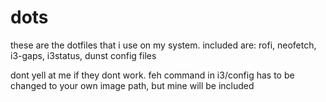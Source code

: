 # dots
these are the dotfiles that i use on my system.
included are: rofi, neofetch, i3-gaps, i3status, dunst config files

dont yell at me if they dont work.
feh command in i3/config has to be changed to your own image path, but mine will be included
